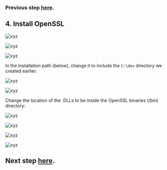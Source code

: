 ### Previous step [here](https://github.com/sqlitebrowser/sqlitebrowser/wiki/Win64-setup-—-Step-3-—-Create-dev-&-git_repos-directories).

## 4. Install OpenSSL

![xyz](https://github.com/sqlitebrowser/db4s-screenshots/raw/master/wiki/04-install_openssl/013.png)

![xyz](https://github.com/sqlitebrowser/db4s-screenshots/raw/master/wiki/04-install_openssl/014.png)

![xyz](https://github.com/sqlitebrowser/db4s-screenshots/raw/master/wiki/04-install_openssl/015.png)

In the installation path (below), change it to include the `C:\dev` directory we created earlier:

![xyz](https://github.com/sqlitebrowser/db4s-screenshots/raw/master/wiki/04-install_openssl/016.png)

![xyz](https://github.com/sqlitebrowser/db4s-screenshots/raw/master/wiki/04-install_openssl/017.png)

Change the location of the .DLLs to be inside the OpenSSL binaries (/bin) directory:

![xyz](https://github.com/sqlitebrowser/db4s-screenshots/raw/master/wiki/04-install_openssl/018.png)

![xyz](https://github.com/sqlitebrowser/db4s-screenshots/raw/master/wiki/04-install_openssl/019.png)

![xyz](https://github.com/sqlitebrowser/db4s-screenshots/raw/master/wiki/04-install_openssl/020.png)

![xyz](https://github.com/sqlitebrowser/db4s-screenshots/raw/master/wiki/04-install_openssl/021.png)

## Next step [here](https://github.com/sqlitebrowser/sqlitebrowser/wiki/Win64-setup-—-Step-5-—-Install-CMake).